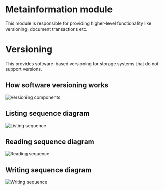# Metainformation module

This module is responsible for providing higher-level functionality like versioning, document transactions etc. 

# Versioning
This provides software-based versioning for storage systems that do not support versions.

## How software versioning works
![Versioning components](http://www.plantuml.com/plantuml/proxy?src=https://raw.githubusercontent.com/valb3r/datasafe/develop/datasafe-metainfo-version/file-versioning.puml&fmt=svg&vvv=1&sanitize=true)

## Listing sequence diagram
![Listing sequence](http://www.plantuml.com/plantuml/proxy?src=https://raw.githubusercontent.com/valb3r/datasafe/develop/datasafe-metainfo-version/file-versioning-seq-list.puml&fmt=svg&vvv=1&sanitize=true)

## Reading sequence diagram
![Reading sequence](http://www.plantuml.com/plantuml/proxy?src=https://raw.githubusercontent.com/valb3r/datasafe/develop/datasafe-metainfo-version/file-versioning-seq-read.puml&fmt=svg&vvv=1&sanitize=true)

## Writing sequence diagram
![Writing sequence](http://www.plantuml.com/plantuml/proxy?src=https://raw.githubusercontent.com/valb3r/datasafe/develop/datasafe-metainfo-version/file-versioning-seq-write.puml&fmt=svg&vvv=1&sanitize=true)